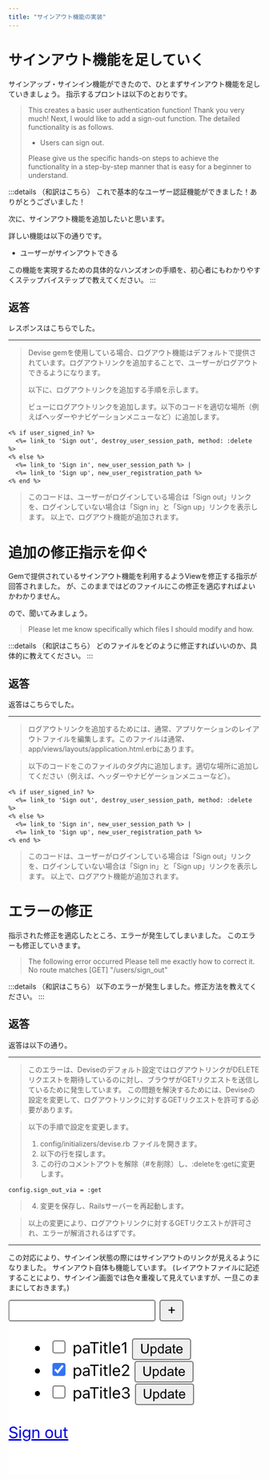 ```yaml
---
title: "サインアウト機能の実装"
---
```


# サインアウト機能を足していく

サインアップ・サインイン機能ができたので、ひとまずサインアウト機能を足していきましょう。
指示するプロントは以下のとおりです。



> This creates a basic user authentication function! Thank you very much!
> Next, I would like to add a sign-out function.
The detailed functionality is as follows.
> - Users can sign out.
> 
> Please give us the specific hands-on steps to achieve the functionality in a step-by-step manner that is easy for a beginner to understand.



:::details （和訳はこちら）
これで基本的なユーザー認証機能ができました！ありがとうございました！

次に、サインアウト機能を追加したいと思います。

詳しい機能は以下の通りです。

- ユーザーがサインアウトできる

この機能を実現するための具体的なハンズオンの手順を、初心者にもわかりやすくステップバイステップで教えてください。
:::

## 返答

レスポンスはこちらでした。

---

> Devise gemを使用している場合、ログアウト機能はデフォルトで提供されています。ログアウトリンクを追加することで、ユーザーがログアウトできるようになります。
> 
> 以下に、ログアウトリンクを追加する手順を示します。
> 
> ビューにログアウトリンクを追加します。以下のコードを適切な場所（例えばヘッダーやナビゲーションメニューなど）に追加します。


```
<% if user_signed_in? %>
  <%= link_to 'Sign out', destroy_user_session_path, method: :delete %>
<% else %>
  <%= link_to 'Sign in', new_user_session_path %> |
  <%= link_to 'Sign up', new_user_registration_path %>
<% end %>
```

> このコードは、ユーザーがログインしている場合は「Sign out」リンクを、ログインしていない場合は「Sign in」と「Sign up」リンクを表示します。
> 以上で、ログアウト機能が追加されます。

# 追加の修正指示を仰ぐ

Gemで提供されているサインアウト機能を利用するようViewを修正する指示が回答されました。
が、このままではどのファイルにこの修正を適応すればよいかわかりません。

ので、聞いてみましょう。


> Please let me know specifically which files I should modify and how.


:::details （和訳はこちら）
どのファイルをどのように修正すればいいのか、具体的に教えてください。
:::



## 返答


返答はこちらでした。


---

> ログアウトリンクを追加するためには、通常、アプリケーションのレイアウトファイルを編集します。このファイルは通常、app/views/layouts/application.html.erbにあります。

> 以下のコードをこのファイルの<body>タグ内に追加します。適切な場所に追加してください（例えば、ヘッダーやナビゲーションメニューなど）。


```
<% if user_signed_in? %>
  <%= link_to 'Sign out', destroy_user_session_path, method: :delete %>
<% else %>
  <%= link_to 'Sign in', new_user_session_path %> |
  <%= link_to 'Sign up', new_user_registration_path %>
<% end %>
```

> このコードは、ユーザーがログインしている場合は「Sign out」リンクを、ログインしていない場合は「Sign in」と「Sign up」リンクを表示します。
> 以上で、ログアウト機能が追加されます。


# エラーの修正


指示された修正を適応したところ、エラーが発生してしまいました。
このエラーも修正していきます。


> The following error occurred Please tell me exactly how to correct it.
> No route matches [GET] "/users/sign_out"

:::details （和訳はこちら）
以下のエラーが発生しました。修正方法を教えてください。
:::




## 返答

返答は以下の通り。

---


> このエラーは、Deviseのデフォルト設定ではログアウトリンクがDELETEリクエストを期待しているのに対し、ブラウザがGETリクエストを送信しているために発生しています。
> この問題を解決するためには、Deviseの設定を変更して、ログアウトリンクに対するGETリクエストを許可する必要があります。

> 以下の手順で設定を変更します。
> 1. config/initializers/devise.rb ファイルを開きます。
> 2. 以下の行を探します。
> 3. この行のコメントアウトを解除（#を削除）し、:deleteを:getに変更します。

```
config.sign_out_via = :get
```

> 4. 変更を保存し、Railsサーバーを再起動します。


> 以上の変更により、ログアウトリンクに対するGETリクエストが許可され、エラーが解消されるはずです。


---


この対応により、サインイン状態の際にはサインアウトのリンクが見えるようになりました。
サインアウト自体も機能しています。
(レイアウトファイルに記述することにより、サインイン画面では色々重複して見えていますが、一旦このままにしておきます。)

![signout](/images/dc953f02c4464a/image3_signout.png)
